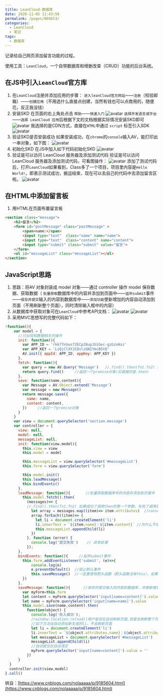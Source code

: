 ```yaml
---
title: LeanCloud-数据库
date: 2020-11-05 11:43:58
permalink: /pages/004b53/
categories:
  - LeanCloud
  - 笔记
tags:
  - 数据库
---
```


记录给自己网页添加留言功能的过程。

使用工具：`LeanCloud`，一个自带数据库和增删改查（CRUD）功能的后台系统。

<!-- mroe -->

## 在JS中引入`LeanCloud`官方库

1. 在`LeanCloud`注册并添加应用的步骤： `进入leanCloud官方网站`——`注册`（校验邮箱）——`创建应用`（不用选什么直接点创建，当然有钱也可以点商用的，随便花，反正我没钱）
2. 安装SKD
   在页面的右上角处点击 `帮助`——`快速入门`
   ![avatar](https://i.loli.net/2018/06/14/5b22887094234.png)
   `选择开发语言或平台`——`选择 LeanCloud 应用`后根据下文的文档根据实际情况安装SKD即可
   ![avatar](https://i.loli.net/2018/06/14/5b2289447c222.png)
   我选择的是CDN方式，直接在`HTML`中通过 `script` 标签引入SDK
   ![avatar](https://i.loli.net/2018/06/14/5b228a0660008.png)
3. 验证SKD是否安装成功
   如果安装成功，在`chrome`的`console`输入AV，能打印出一串对象，如下图：
   ![avatar](https://i.loli.net/2018/06/14/5b228b9750e2a.png)
4. 初始化SKD
   在JS中加入如下代码初始化SKD
   ![avatar](https://i.loli.net/2018/06/14/5b228a0660008.png)
5. 验证是可以访问 LeanCloud 服务器及添加测试代码
   验证是可以访问 LeanCloud 服务器及添加测试代码，可看图操作：
   ![avatar](https://i.loli.net/2018/06/14/5b228de300568.png)
   添加了测试代码后，打开`LeanCloud`如果看到，Class多了一个项目，项目里内容是`Hello World!`，即表示测试成功，搬运结束，现在可以去自己的代码中去添加留言区啦。
   ![avatar](https://i.loli.net/2018/06/14/5b228fa88fd1d.png)

## 在HTML中添加留言板

1. 用HTML在页面布置留言板

``` html
<section class="message">
    <h2>留言</h2>
    <form id="postMessage" class="postMessage" >
        <span>name:</span>
        <input type="text"  class="name" name="name">
        <input type="text"  class="content" name="content">
        <input type="submit" class="submit" value="留言">
    </form>
    <ol id="messageList" class="messageList"></ol>
</section>
```

## JavaScript思路

1. 思路：将AV 对象封装成 model 对象——通过 controller 操作 model 保存数据、获取数据（ `批量获取`数据库中的内容并添加到页面中——`监听submit`事件——`保存并提交`输入的内容到数据库中——`添加功能`使新增加的内容自动添加到页面（不用刷新整个页面），同时清除输入框中的内容）
2. 从数据库中获取对象可在`LeanCloud`中参考API文档：
   ![avatar](https://i.loli.net/2018/06/15/5b2294ff73844.png)
   ![avatar](https://i.loli.net/2018/06/15/5b22953cdb8ae.png)
3. 采用MVC思想写的完整代码如下：

``` javascript
!function(){
    var model = {
      //只出现和数据相关的操作
      init: function(){
        var APP_ID = 'rkk77nVws72ECp28upJUiGec-gzGzoHsz'
        var APP_KEY = 'LiQjClXYJC8slzGNIYmcB5tO'
        AV.init({ appId: APP_ID, appKey: APP_KEY })
      },
      fetch: function(){
        var query = new AV.Query('Message')   //.find().then(fn1.fn2) 如果成功了调用then的第一个参数，失败了调用第二个参数
        return query.find()     //返回一个promise对象(后面接的是.then)
      },
      save: function(name,content){
        var Message = AV.Object.extend('Message')
        var message = new Message()
        return message.save({
          name: name,
          content: content,
        })     //返回一个promise对象
      }
    }
    var view = document.querySelector('section.message')
    var controller = {
      view: null,
      model: null,
      messageList: null,
      init: function(view,model){
        this.view = view
        this.model = model

        this.messageList = view.querySelector('#messageList')
        this.form = view.querySelector('form')

        this.model.init()
        this.loadMessage()
        this.bindEvents()
      },
      loadMessage: function(){       //批量获取数据库中的内容并添加到页面中
        this.model.fetch().then(
          (messages)=> {
          //.find().then(fn1.fn2) 如果成功了调用then的第一个参数，失败了调用第二个参数
            let array = messages.map((item)=> item.attributes)  //console.log(messages[0].attributes)
            array.forEach((item)=> {
              let li = document.createElement('li')
              li.innerText = `${item.name}：${item.content}` //为什么不加$会直接显示整个字符串？
              this.messageList.appendChild(li)
            })
          }, function (error) {
            console.log('提交失败')    // 异常处理
          });
      },
      bindEvents: function(){     //监听submit事件
        this.form.addEventListener('submit', (e)=>{  
            console.log(e)
            e.preventDefault()  //阻止默认事件
            this.saveMessage()  //一定要使用箭头函数（箭头函数没有this），如果不使用箭头函数，这个this会变成submit的Event
        })
      },
      saveMessage: function(){      //保存并提交输入的内容到数据库，并使新增加的内容自动添加到页面，同时清除输入框中的内容
        var myForm=this.form
        let content = myForm.querySelector('input[name=content]').value
        let name = myForm.querySelector('input[name=name]').value
        this.model.save(name,content).then(
          function(object) {
            console.log('存入成功');
            //window.location.reload()用户留言后自动刷新页面,但是会刷新整个页面  
            //如下方法会自动添加新生成的li，不会刷新页面
            let li = document.createElement('li')
            li.innerText = `${object.attributes.name}：${object.attributes.content}`
            let messageList = document.querySelector('#messageList')
            messageList.appendChild(li)
            //自动提交后自动清空
            myForm.querySelector('input[name=content]').value = ''
          })
      }
  }
  controller.init(view,model)
}.call()
```

转自：[https://www.cnblogs.com/nolaaaaa/p/9185604.html](https://www.cnblogs.com/nolaaaaa/p/9185604.html)
